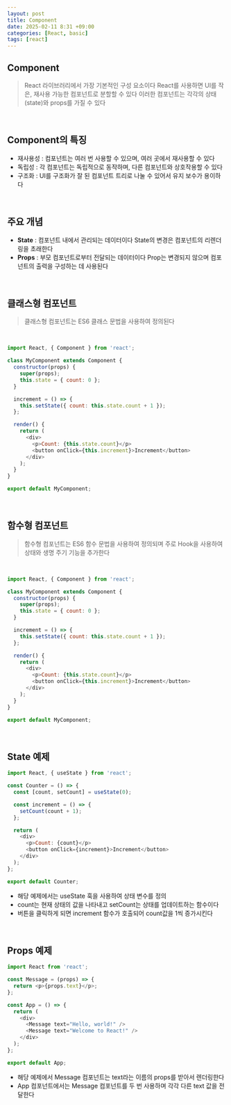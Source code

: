 ```yaml
---
layout: post
title: Component
date: 2025-02-11 8:31 +09:00
categories: [React, basic]
tags: [react]
---
```


## Component
> React 라이브러리에서 가장 기본적인 구성 요소이다
> React를 사용하면 UI를 작은, 재사용 가능한 컴포넌트로 분할할 수 있다
> 이러한 컴포넌트는 각각의 상태(state)와 props를 가질 수 있다

<br>

## Component의 특징
- 재사용성 : 컴포넌트는 여러 번 사용할 수 있으며, 여러 곳에서 재사용할 수 있다
- 독립성 : 각 컴포넌트는 독립적으로 동작하며, 다른 컴포넌트와 상호작용할 수 있다
- 구조화 : UI를 구조화가 잘 된 컴포넌트 트리로 나눌 수 있어서 유지 보수가 용이하다

<br>

## 주요 개념
- **State** : 컴포넌트 내에서 관리되는 데이터이다 State의 변경은 컴포넌트의 리렌더링을 초래한다
- **Props** : 부모 컴포넌트로부터 전달되는 데이터이다 Prop는 변경되지 않으며 컴포넌트의 출력을 구성하는 데 사용된다

<br>

## 클래스형 컴포넌트
> 클래스형 컴포넌트는 ES6 클래스 문법을 사용하여 정의된다
<br>

```javascript
import React, { Component } from 'react';

class MyComponent extends Component {
  constructor(props) {
    super(props);
    this.state = { count: 0 };
  }

  increment = () => {
    this.setState({ count: this.state.count + 1 });
  };

  render() {
    return (
      <div>
        <p>Count: {this.state.count}</p>
        <button onClick={this.increment}>Increment</button>
      </div>
    );
  }
}

export default MyComponent;
```

<br>

## 함수형 컴포넌트
> 함수형 컴포넌트는 ES6 함수 문법을 사용하여 정의되며 주로 Hook을 사용하여 상태와 생명 주기 기능을 추가한다
<br>

```javascript
import React, { Component } from 'react';

class MyComponent extends Component {
  constructor(props) {
    super(props);
    this.state = { count: 0 };
  }

  increment = () => {
    this.setState({ count: this.state.count + 1 });
  };

  render() {
    return (
      <div>
        <p>Count: {this.state.count}</p>
        <button onClick={this.increment}>Increment</button>
      </div>
    );
  }
}

export default MyComponent;
```

<br>

## State 예제
```javascript
import React, { useState } from 'react';

const Counter = () => {
  const [count, setCount] = useState(0);

  const increment = () => {
    setCount(count + 1);
  };

  return (
    <div>
      <p>Count: {count}</p>
      <button onClick={increment}>Increment</button>
    </div>
  );
};

export default Counter;
```
- 해당 예제에서는 useState 훅을 사용하여 상태 변수를 정의
- count는 현재 상태의 값을 나타내고 setCount는 상태를 업데이트하는 함수이다
- 버튼을 클릭하게 되면 increment 함수가 호출되어 count값을 1씩 증가시킨다

<br>

## Props 예제
```javascript
import React from 'react';

const Message = (props) => {
  return <p>{props.text}</p>;
};

const App = () => {
  return (
    <div>
      <Message text="Hello, world!" />
      <Message text="Welcome to React!" />
    </div>
  );
};

export default App;
```
- 해당 예제에서 Message 컴포넌트는 text라는 이름의 props를 받아서 렌더링한다
- App 컴포넌트에서는 Message 컴포넌트를 두 번 사용하며 각각 다른 text 값을 전달한다

